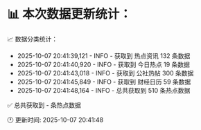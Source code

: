 📊 本次数据更新统计：
==========================

📈 数据分类统计：
- 2025-10-07 20:41:39,121 - INFO - 获取到 热点资讯 132 条数据
- 2025-10-07 20:41:40,920 - INFO - 获取到 今日热点 19 条数据
- 2025-10-07 20:41:43,018 - INFO - 获取到 公社热帖 300 条数据
- 2025-10-07 20:41:45,849 - INFO - 获取到 财经日历 59 条数据
- 2025-10-07 20:41:48,164 - INFO - 总共获取到 510 条热点数据

✅ 总共获取到 - 条热点数据

🕐 更新时间: 2025-10-07 20:41:48
